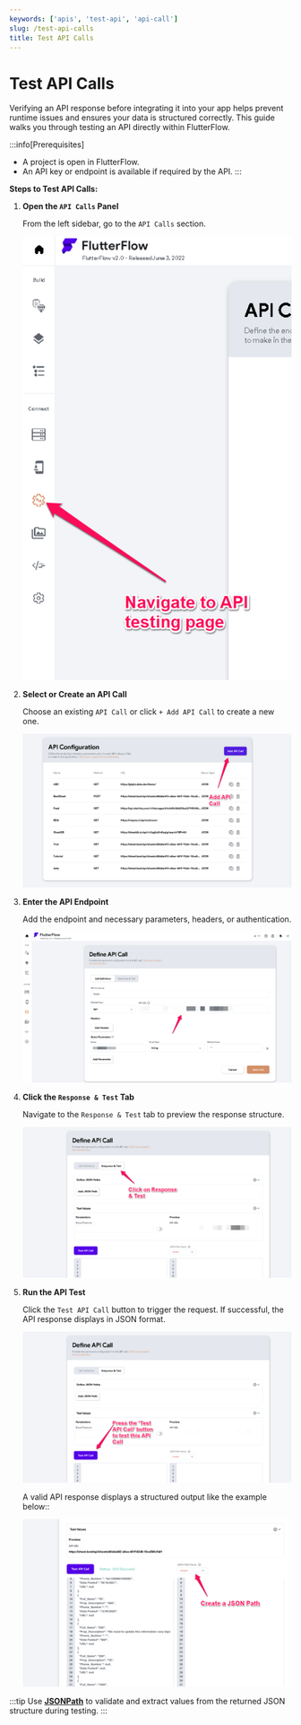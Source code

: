 ```yaml
---
keywords: ['apis', 'test-api', 'api-call']
slug: /test-api-calls
title: Test API Calls
---
```


# Test API Calls

Verifying an API response before integrating it into your app helps prevent runtime issues and ensures your data is structured correctly. This guide walks you through testing an API directly within FlutterFlow.

:::info[Prerequisites]
- A project is open in FlutterFlow.
- An API key or endpoint is available if required by the API.
:::

**Steps to Test API Calls:**

1. **Open the `API Calls` Panel**

   From the left sidebar, go to the `API Calls` section.

   ![](../assets/20250430121444122926.png)

2. **Select or Create an API Call**

   Choose an existing `API Call` or click `+ Add API Call` to create a new one.

   ![](../assets/20250430121444364083.png)

3. **Enter the API Endpoint**

   Add the endpoint and necessary parameters, headers, or authentication.

   ![](../assets/20250430121444571412.png)

4. **Click the `Response & Test` Tab**

   Navigate to the `Response & Test` tab to preview the response structure.

   ![](../assets/20250430121444783602.png)

5. **Run the API Test**

   Click the `Test API Call` button to trigger the request. If successful, the API response displays in JSON format.

   ![](../assets/20250430121445020637.png)

   A valid API response displays a structured output like the example below::

   ![](../assets/20250430121445238952.png)

:::tip
Use **[JSONPath](https://jsonpath.com/)** to validate and extract values from the returned JSON structure during testing.
:::
